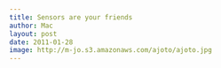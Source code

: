 ```yaml
---
title: Sensors are your friends
author: Mac
layout: post
date: 2011-01-28
image: http://m-jo.s3.amazonaws.com/ajoto/ajoto.jpg
---
```

